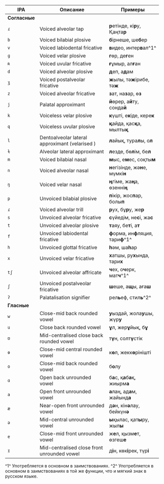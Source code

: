 IPA | Описание | Примеры
--- | --- | ---
**Согласные** | |
`ɾ`  | Voiced alveolar tap | **р**етінде, кі**р**у, Қаңта**р**
`b`  | Voiced bilabial plosive | **б**ірнеше, ше**б**ер
`v`  | Voiced labiodental fricative | **в**идео, интер**в**ал^1^
`ɡ`  | Voiced velar plosive | **г**өр, де**г**ен
`ʀ`  | Voiced uvular fricative | **ғ**ұмыр, ал**ғ**ан
`d`  | Voiced alveolar plosive | **д**еп, а**д**ам
`ʒ`  | Voiced postalveolar fricative | **ж**ылы, тә**ж**ірибе, тә**ж**
`z`  | Voiced alveolar fricative | **з**ат, на**з**ар, ө**з**
`j`  | Palatal approximant | **й**өрер, а**й**ту, сонда**й**
`k`  | Voiceless velar plosive | **к**үшті, е**к**іде, кере**к**
`q`  | Voiceless uvular plosive | **қ**айда, қас**қ**а, мылты**қ**
`l`  | Dentoalveolar lateral approximant (velarised ) | **л**айық, тура**л**ы, о**л**
`ɫ`  | Alveolar lateral approximant | **л**езде, бө**л**ім, бе**л**
`m`  | Voiced bilabial nasal | **м**ыс, е**м**ес, соқты**м**
`n`  | Voiced alveolar nasal | **н**егізінде, жә**н**е, мүмкі**н**
`ŋ`  | Voiced velar nasal | **ң**гіме, жа**ң**а, өзенні**ң**
`p`  | Unvoiced bilabial plosive | **п**ікір, жос**п**ар, болы**п**
`ɾ`  | Voiced alveolar trill | **р**ух, бұ**р**у, же**р**
`s`  | Unvoiced alveolar fricative | **с**үйедім, не**с**і, жа**с**
`t`  | Unvoiced alveolar plosive | **т**аяу, бе**т**i, а**т**
`f`  | Unvoiced labiodental fricative | **ф**орма, ин**ф**ляция, тари**ф**^1^
`h`  | Unvoiced glottal fricative | **һ**әм, ша**һ**ар
`x`  | Unvoiced velar fricative | **х**атшы, ру**х**ында, тари**х**
`tʃ` | Unvoiced alveolar affricate | **ч**ех, о**ч**ерк, мат**ч**^1^
`ʃ`  | Unvoiced postalveolar fricative | **ш**еше, а**щ**ы, аға**ш**
`ʔ`  | Palatalisation signifier | рел**ь**еф, cтил**ь**^2^
**Гласные** | |
`w`  | Close-mid back rounded vowel | **у**ыздай, жола**у**шы, жүр**у**
`u`  | Close back rounded vowel | **ұ**л, жер**ұ**йық, б**ұ**
`ʊ`  | Mid-centralised close back rounded vowel | т**ү**н, солт**ү**стік
`ɵ`  | Close-mid central rounded vowel | к**ө**л, жекк**ө**рінішті
`o`  | Close-mid back rounded vowel | б**о**лу
`ɑ`  | Open back unrounded vowel | б**а**с, қ**а**б**а**қ, жиырм**а**
`a`  | Open front unrounded vowel | **а**лаң, ад**а**м, жайынд**а**
`æ`  | Near-open front unrounded vowel | д**ә**н, кін**ә**лау, бейкүн**ә**
`ə`  | Mid-central unrounded vowel | **ы**қылас, қат**ы**ру, жыл**ы**
`e`  | Close-mid front unrounded vowel | ж**е**л, қызм**е**т, өзгеш**е**
`ɪ`  | Mid-centralised close front unrounded vowel | д**і**н, көк**і**рек, түр**i**

^1^ Употребляется в основном в заимствованиях.
^2^ Употребляется в основном в заимствованиях в той же функции, что и мягкий знак в русском языке.